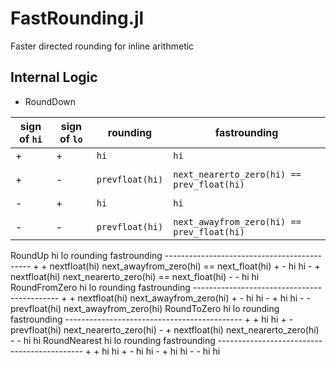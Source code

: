 # FastRounding.jl
Faster directed rounding for inline arithmetic


## Internal Logic

* RoundDown

| sign of `hi` | sign of `lo`  | rounding       |    fastrounding      |
|----|-----|----------------|----------------------|
| +  | +   | `hi`             | `hi` |
|    |     |                  |      |
| +  | -   | `prevfloat(hi)`  | `next_nearerto_zero(hi) == prev_float(hi)` |
|    |     |                  |      |
| -  | +   | `hi`             | `hi` |
|    |     |                  |      |
| -  | -   | `prevfloat(hi)`  | `next_awayfrom_zero(hi) == prev_float(hi)` |

RoundUp
       hi  lo  rounding        fastrounding
       --------------------------------------------
       +   +   nextfloat(hi)   next_awayfrom_zero(hi) == next_float(hi)
       +   -   hi              hi
       -   +   nextfloat(hi)   next_nearerto_zero(hi) == next_float(hi)
       -   -   hi              hi
       RoundFromZero
       hi  lo  rounding        fastrounding
       --------------------------------------------
       +   +   nextfloat(hi)   next_awayfrom_zero(hi)
       +   -   hi              hi
       -   +   hi              hi
       -   -   prevfloat(hi)   next_awayfrom_zero(hi)
       RoundToZero
       hi  lo  rounding        fastrounding
       --------------------------------------------
       +   +   hi              hi
       +   -   prevfloat(hi)   next_nearerto_zero(hi)
       -   +   nextfloat(hi)   next_nearerto_zero(hi)
       -   -   hi              hi
      RoundNearest
       hi  lo  rounding        fastrounding
       --------------------------------------------
       +   +   hi              hi
       +   -   hi              hi
       -   +   hi              hi
       -   -   hi              hi
